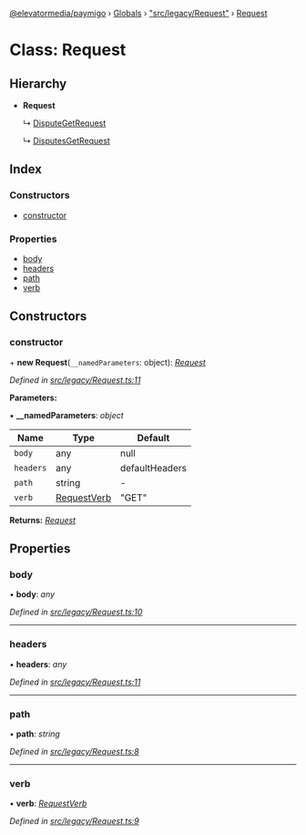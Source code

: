 [@elevatormedia/paymigo](../README.md) › [Globals](../globals.md) › ["src/legacy/Request"](../modules/_src_legacy_request_.md) › [Request](_src_legacy_request_.request.md)

# Class: Request

## Hierarchy

-   **Request**

    ↳ [DisputeGetRequest](_src_legacy_disputes_disputegetrequest_.disputegetrequest.md)

    ↳ [DisputesGetRequest](_src_legacy_disputes_disputesgetrequest_.disputesgetrequest.md)

## Index

### Constructors

-   [constructor](_src_legacy_request_.request.md#constructor)

### Properties

-   [body](_src_legacy_request_.request.md#body)
-   [headers](_src_legacy_request_.request.md#headers)
-   [path](_src_legacy_request_.request.md#path)
-   [verb](_src_legacy_request_.request.md#verb)

## Constructors

### constructor

\+ **new Request**(`__namedParameters`: object): _[Request](_src_legacy_request_.request.md)_

_Defined in [src/legacy/Request.ts:11](https://github.com/ELEVATORmedia/paymigo/blob/32caaa6/src/legacy/Request.ts#L11)_

**Parameters:**

▪ **\_\_namedParameters**: _object_

| Name      | Type                                                        | Default        |
| --------- | ----------------------------------------------------------- | -------------- |
| `body`    | any                                                         | null           |
| `headers` | any                                                         | defaultHeaders |
| `path`    | string                                                      | -              |
| `verb`    | [RequestVerb](../modules/_src_types_paypal_.md#requestverb) | "GET"          |

**Returns:** _[Request](_src_legacy_request_.request.md)_

## Properties

### body

• **body**: _any_

_Defined in [src/legacy/Request.ts:10](https://github.com/ELEVATORmedia/paymigo/blob/32caaa6/src/legacy/Request.ts#L10)_

---

### headers

• **headers**: _any_

_Defined in [src/legacy/Request.ts:11](https://github.com/ELEVATORmedia/paymigo/blob/32caaa6/src/legacy/Request.ts#L11)_

---

### path

• **path**: _string_

_Defined in [src/legacy/Request.ts:8](https://github.com/ELEVATORmedia/paymigo/blob/32caaa6/src/legacy/Request.ts#L8)_

---

### verb

• **verb**: _[RequestVerb](../modules/_src_types_paypal_.md#requestverb)_

_Defined in [src/legacy/Request.ts:9](https://github.com/ELEVATORmedia/paymigo/blob/32caaa6/src/legacy/Request.ts#L9)_
